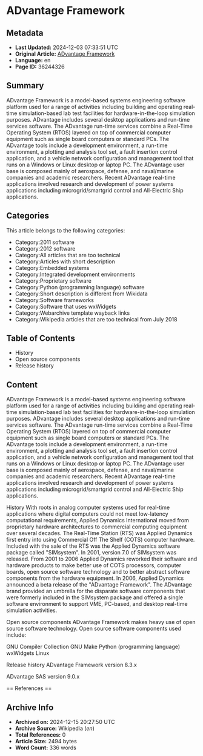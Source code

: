 # ADvantage Framework

## Metadata
- **Last Updated:** 2024-12-03 07:33:51 UTC
- **Original Article:** [ADvantage Framework](https://en.wikipedia.org/wiki/ADvantage_Framework)
- **Language:** en
- **Page ID:** 36244326

## Summary
ADvantage Framework is a model-based systems engineering software platform used for a range of activities including building and operating real-time simulation-based lab test facilities for  hardware-in-the-loop simulation purposes.  ADvantage includes several desktop applications and run-time services software. The ADvantage run-time services combine a Real-Time Operating System (RTOS)  layered on top of commercial computer equipment such as single board computers or standard PCs.  The ADvantage tools include a development environment, a run-time environment, a plotting and analysis tool set, a fault insertion control application, and a vehicle network configuration and management tool that runs on a Windows or Linux desktop or laptop PC.  The ADvantage user base is composed mainly of aerospace, defense, and naval/marine companies and academic researchers.  Recent ADvantage real-time applications involved research and development of power systems applications including microgrid/smartgrid control and All-Electric Ship applications.

## Categories
This article belongs to the following categories:

- Category:2011 software
- Category:2012 software
- Category:All articles that are too technical
- Category:Articles with short description
- Category:Embedded systems
- Category:Integrated development environments
- Category:Proprietary software
- Category:Python (programming language) software
- Category:Short description is different from Wikidata
- Category:Software frameworks
- Category:Software that uses wxWidgets
- Category:Webarchive template wayback links
- Category:Wikipedia articles that are too technical from July 2018

## Table of Contents

- History
- Open source components
- Release history

## Content

ADvantage Framework is a model-based systems engineering software platform used for a range of activities including building and operating real-time simulation-based lab test facilities for  hardware-in-the-loop simulation purposes.  ADvantage includes several desktop applications and run-time services software. The ADvantage run-time services combine a Real-Time Operating System (RTOS)  layered on top of commercial computer equipment such as single board computers or standard PCs.  The ADvantage tools include a development environment, a run-time environment, a plotting and analysis tool set, a fault insertion control application, and a vehicle network configuration and management tool that runs on a Windows or Linux desktop or laptop PC.  The ADvantage user base is composed mainly of aerospace, defense, and naval/marine companies and academic researchers.  Recent ADvantage real-time applications involved research and development of power systems applications including microgrid/smartgrid control and All-Electric Ship applications.

History
With roots in analog computer systems used for real-time applications where digital computers could not meet low-latency computational requirements, Applied Dynamics International moved from proprietary hardware architectures to commercial computing equipment over several decades. The Real-Time Station (RTS) was Applied Dynamics first entry into using Commercial Off The Shelf (COTS) computer hardware. Included with the sale of the RTS was the Applied Dynamics software package called "SIMsystem". In 2001, version 7.0 of SIMsystem was released. From 2001 to 2006 Applied Dynamics reworked their software and hardware products to make better use of COTS processors, computer boards, open source software technology and to better abstract software components from the hardware equipment. In 2006, Applied Dynamics announced a beta release of the "ADvantage Framework". The ADvantage brand provided an umbrella for the disparate software components that were formerly included in the SIMsystem package and offered a single software environment to support VME, PC-based, and desktop real-time simulation activities.

Open source components
ADvantage Framework makes heavy use of open source software technology. Open source software components used include:

GNU Compiler Collection
GNU Make
Python (programming language)
wxWidgets
Linux

Release history
ADvantage Framework version 8.3.x

ADvantage SAS version 9.0.x


== References ==

## Archive Info
- **Archived on:** 2024-12-15 20:27:50 UTC
- **Archive Source:** Wikipedia (_en_)
- **Total References:** 0
- **Article Size:** 2494 bytes
- **Word Count:** 336 words
